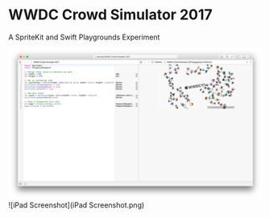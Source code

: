 # WWDC Crowd Simulator 2017
A SpriteKit and Swift Playgrounds Experiment

![Screenshot](Screenshot.png)
![iPad Screenshot](iPad Screenshot.png)